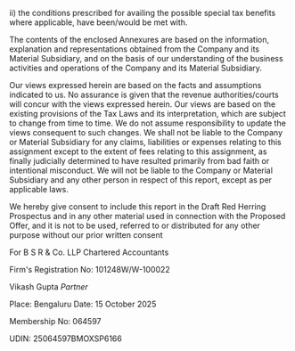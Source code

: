 ii) the conditions prescribed for availing the possible special tax benefits where applicable, have been/would be met with.

The contents of the enclosed Annexures are based on the information, explanation and representations obtained from the Company and its Material Subsidiary, and on the basis of our understanding of the business activities and operations of the Company and its Material Subsidiary.

Our views expressed herein are based on the facts and assumptions indicated to us. No assurance is given that the revenue authorities/courts will concur with the views expressed herein. Our views are based on the existing provisions of the Tax Laws and its interpretation, which are subject to change from time to time. We do not assume responsibility to update the views consequent to such changes. We shall not be liable to the Company or Material Subsidiary for any claims, liabilities or expenses relating to this assignment except to the extent of fees relating to this assignment, as finally judicially determined to have resulted primarily from bad faith or intentional misconduct. We will not be liable to the Company or Material Subsidiary and any other person in respect of this report, except as per applicable laws.

We hereby give consent to include this report in the Draft Red Herring Prospectus and in any other material used in connection with the Proposed Offer, and it is not to be used, referred to or distributed for any other purpose without our prior written consent

For B S R & Co. LLP
Chartered Accountants

Firm's Registration No: 101248W/W-100022

Vikash Gupta
*Partner*

Place: Bengaluru
Date: 15 October 2025

Membership No: 064597

UDIN: 25064597BMOXSP6166